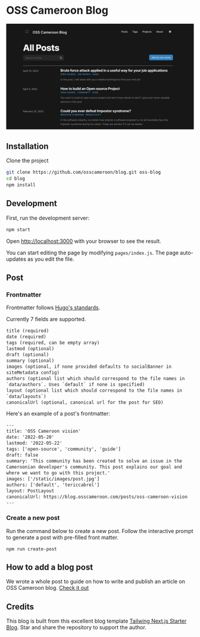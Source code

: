 # OSS Cameroon Blog

![OSS blog banner](./public/static/images/banner.png)

## Installation

Clone the project

```bash
git clone https://github.com/osscameroon/blog.git oss-blog
cd blog
npm install
```

## Development

First, run the development server:

```bash
npm start
```

Open [http://localhost:3000](http://localhost:3000) with your browser to see the result.

You can start editing the page by modifying `pages/index.js`. The page auto-updates as you edit the file.

## Post

### Frontmatter

Frontmatter follows [Hugo's standards](https://gohugo.io/content-management/front-matter/).

Currently 7 fields are supported.

```
title (required)
date (required)
tags (required, can be empty array)
lastmod (optional)
draft (optional)
summary (optional)
images (optional, if none provided defaults to socialBanner in siteMetadata config)
authors (optional list which should correspond to the file names in `data/authors`. Uses `default` if none is specified)
layout (optional list which should correspond to the file names in `data/layouts`)
canonicalUrl (optional, canonical url for the post for SEO)
```

Here's an example of a post's frontmatter:

```
---
title: 'OSS Cameroon vision'
date: '2022-05-20'
lastmod: '2022-05-22'
tags: ['open-source', 'community', 'guide']
draft: false
summary: 'This community has been created to solve an issue in the Cameroonian developer's community. This post explains our goal and where we want to go with this project.'
images: ['/static/images/post.jpg']
authors: ['default', 'tericcabrel']
layout: PostLayout
canonicalUrl: https://blog.osscameroon.com/posts/oss-cameroon-vision
---
```

### Create a new post

Run the command below to create a new post.
Follow the interactive prompt to generate a post with pre-filled front matter.

```shell
npm run create-post
```

## How to add a blog post
We wrote a whole post to guide on how to write and publish an article on OSS Cameroon blog. [Check it out](https://blog.osscameroon.com/posts/how-to-write-a-post-on-oss-cameroon-blog)

## Credits
This blog is built from this excellent blog template [Tailwing Next.js Starter Blog](https://github.com/timlrx/tailwind-nextjs-starter-blog). Star and share the repository to support the author. 
